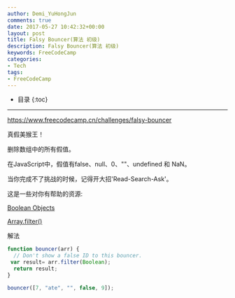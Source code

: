 ```yaml
---
author: Demi_YuHongJun
comments: true
date: 2017-05-27 10:42:32+00:00
layout: post
title: Falsy Bouncer(算法 初级)
description: Falsy Bouncer(算法 初级)
keywords: FreeCodeCamp
categories:
- Tech
tags:
- FreeCodeCamp
---
```

* 目录
{:toc}
---

https://www.freecodecamp.cn/challenges/falsy-bouncer

真假美猴王！

删除数组中的所有假值。

在JavaScript中，假值有false、null、0、""、undefined 和 NaN。

当你完成不了挑战的时候，记得开大招'Read-Search-Ask'。

这是一些对你有帮助的资源:

[Boolean Objects](https://developer.mozilla.org/zh-CN/docs/Web/JavaScript/Reference/Global_Objects/Boolean)

[Array.filter()](https://developer.mozilla.org/zh-CN/docs/Web/JavaScript/Reference/Global_Objects/Array/filter)

解法

```javascript
function bouncer(arr) {
  // Don't show a false ID to this bouncer. 
 var result= arr.filter(Boolean);
  return result;
}

bouncer([7, "ate", "", false, 9]);

```